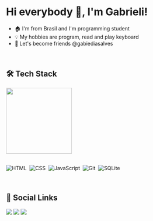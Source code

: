 <h1> Hi everybody 👋, I'm Gabrieli!</h1>

- 🏠 I'm from Brasil and I'm programming student 
- 💡 My hobbies are program, read and play keyboard
- 💜 Let's become friends @gabiediasalves

<br>

<h2>🛠 Tech Stack</h2>
<div>
  <img height="180em" src="https://github-readme-stats.vercel.app/api/top-langs/?username=gabiediasalves&layout=compact&langs_count=7&theme=radical"/>
</div>

<div style="display: inline_block"><br>
  
![HTML](https://img.shields.io/badge/-HTML-05122A?style=flat&logo=HTML5)&nbsp;
![CSS](https://img.shields.io/badge/-CSS-05122A?style=flat&logo=CSS3&logoColor=1572B6)&nbsp;
![JavaScript](https://img.shields.io/badge/-JavaScript-05122A?style=flat&logo=javascript)&nbsp;
![Git](https://img.shields.io/badge/-Git-05122A?style=flat&logo=git)&nbsp;
![SQLite](https://img.shields.io/badge/-SQLite-05122A?style=flat&logo=sqlite)&nbsp;

<br>

<h2>📢 Social Links</h2>

<a href="https://www.linkedin.com/in/gabrieli-dias-alves-769b7121a" target="_blank">
  <img src="https://img.shields.io/badge/-LinkedIn-%230077B5?style=for-the-badge&logo=linkedin&logoColor=white" target="_blank"></a>
</a>
<a href="https://www.instagram.com/gabiediasalves/" target="_blank">
 <img src="https://img.shields.io/badge/-Instagram-%23E4405F?style=for-the-badge&logo=instagram&logoColor=white" target="_blank"></a>
</a>
<a href = "mailto:gabiediasalves@gmail.com"><img src="https://img.shields.io/badge/-Gmail-%434947?style=for-the-badge&logo=gmail&logoColor=white" target="_blank"></a>


